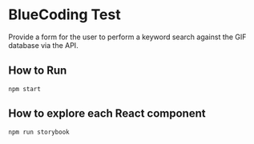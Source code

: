 
# BlueCoding Test

Provide a form for the user to perform a keyword search against the GIF database via the API.

## How to Run

`npm start`

## How to explore each React component 

`npm run storybook`